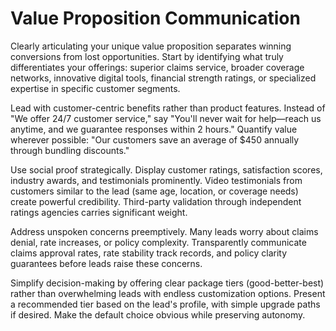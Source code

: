 # Value Proposition Communication

Clearly articulating your unique value proposition separates winning conversions from lost opportunities. Start by identifying what truly differentiates your offerings: superior claims service, broader coverage networks, innovative digital tools, financial strength ratings, or specialized expertise in specific customer segments.

Lead with customer-centric benefits rather than product features. Instead of "We offer 24/7 customer service," say "You'll never wait for help—reach us anytime, and we guarantee responses within 2 hours." Quantify value wherever possible: "Our customers save an average of $450 annually through bundling discounts."

Use social proof strategically. Display customer ratings, satisfaction scores, industry awards, and testimonials prominently. Video testimonials from customers similar to the lead (same age, location, or coverage needs) create powerful credibility. Third-party validation through independent ratings agencies carries significant weight.

Address unspoken concerns preemptively. Many leads worry about claims denial, rate increases, or policy complexity. Transparently communicate claims approval rates, rate stability track records, and policy clarity guarantees before leads raise these concerns.

Simplify decision-making by offering clear package tiers (good-better-best) rather than overwhelming leads with endless customization options. Present a recommended tier based on the lead's profile, with simple upgrade paths if desired. Make the default choice obvious while preserving autonomy.

